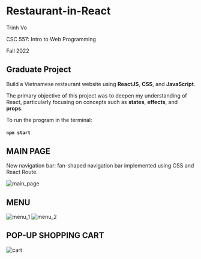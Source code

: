# Restaurant-in-React

Trinh Vo

CSC 557: Intro to Web Programming

Fall 2022

Graduate Project
---
Build a Vietnamese restaurant website using **ReactJS**, **CSS**, and **JavaScript**.

The primary objective of this project was to deepen my understanding of React, particularly focusing on concepts such as **states**, **effects**, and **props**.

To run the program in the terminal:
#### `npm start`


## MAIN PAGE
New navigation bar: fan-shaped navigation bar implemented using CSS and React Route.

![main_page](https://github.com/trinhvo20/Restaurant-in-React/assets/62305589/77f579bb-c19c-49d4-b123-9bea6aa23a5a)

## MENU

![menu_1](https://github.com/trinhvo20/Restaurant-in-React/assets/62305589/b394b86d-2391-4cf7-98ce-61ccf606e5bd)
![menu_2](https://github.com/trinhvo20/Restaurant-in-React/assets/62305589/a936db5a-b9dd-4a0e-9ee9-14a36b3a72fb)

## POP-UP SHOPPING CART

![cart](https://github.com/trinhvo20/Restaurant-in-React/assets/62305589/95511b37-531f-4742-86b0-6981464d4c7b)



